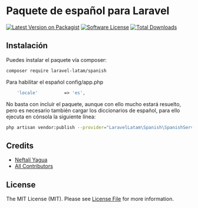 # Paquete de español para Laravel
[![Latest Version on Packagist](https://img.shields.io/packagist/v/laravel-latam/spanish.svg?style=flat-square)](https://packagist.org/packages/laravel-latam/spanish)
[![Software License](https://img.shields.io/badge/license-MIT-brightgreen.svg?style=flat-square)](LICENSE.md)
[![Total Downloads](https://img.shields.io/packagist/dt/laravel-latam/spanish.svg?style=flat-square)](https://packagist.org/packages/laravel-latam/spanish)

## Instalación
Puedes instalar el paquete vía composer:
```bash
composer require laravel-latam/spanish
```
Para habilitar el español config/app.php
```php
    'locale'          => 'es',
```
No basta con incluír el paquete, aunque con ello mucho
estará resuelto, pero es necesario también cargar
los diccionarios de español, para ello ejecuta en cónsola la siguiente línea:
```bash
php artisan vendor:publish --provider="LaravelLatam\Spanish\SpanishServiceProvider" --tag="spanish"
```
## Credits
- [Neftalí Yagua](https://github.com/NeftaliYagua)
- [All Contributors](../../contributors)
## License
The MIT License (MIT). Please see [License File](LICENSE.md) for more information.
